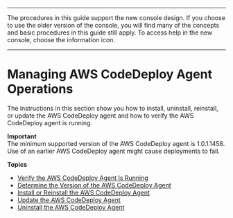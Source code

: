 --------

 The procedures in this guide support the new console design\. If you choose to use the older version of the console, you will find many of the concepts and basic procedures in this guide still apply\. To access help in the new console, choose the information icon\. 

--------

# Managing AWS CodeDeploy Agent Operations<a name="codedeploy-agent-operations"></a>

The instructions in this section show you how to install, uninstall, reinstall, or update the AWS CodeDeploy agent and how to verify the AWS CodeDeploy agent is running\.

**Important**  
 The minimum supported version of the AWS CodeDeploy agent is 1\.0\.1\.1458\. Use of an earlier AWS CodeDeploy agent might cause deployments to fail\. 

**Topics**
+ [Verify the AWS CodeDeploy Agent Is Running](codedeploy-agent-operations-verify.md)
+ [Determine the Version of the AWS CodeDeploy Agent](codedeploy-agent-operations-version.md)
+ [Install or Reinstall the AWS CodeDeploy Agent](codedeploy-agent-operations-install.md)
+ [Update the AWS CodeDeploy Agent](codedeploy-agent-operations-update.md)
+ [Uninstall the AWS CodeDeploy Agent](codedeploy-agent-operations-uninstall.md)